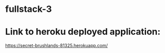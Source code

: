# fullstack-3

# Link to heroku deployed application:
https://secret-brushlands-81325.herokuapp.com/
